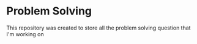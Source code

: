 # Problem Solving


This repository was created to store all the problem solving question that I'm working on
